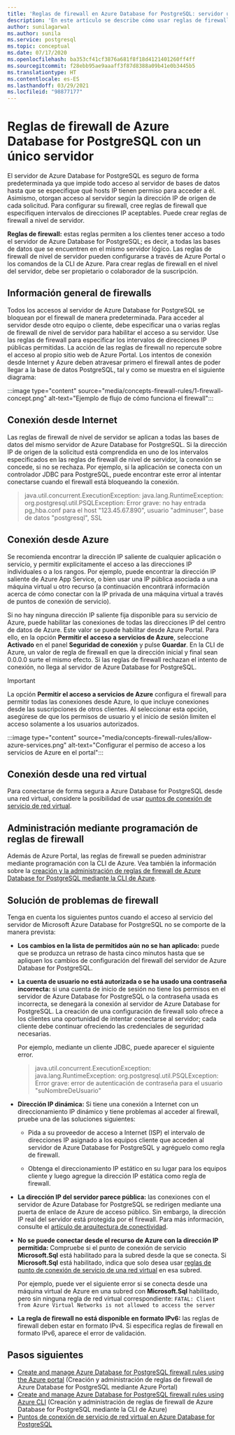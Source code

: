 ```yaml
---
title: 'Reglas de firewall en Azure Database for PostgreSQL: servidor único'
description: 'En este artículo se describe cómo usar reglas de firewall para conectarse a Azure Database for PostgreSQL: servidor único.'
author: sunilagarwal
ms.author: sunila
ms.service: postgresql
ms.topic: conceptual
ms.date: 07/17/2020
ms.openlocfilehash: ba353cf41cf3876a681f8f18d4121401260ff4ff
ms.sourcegitcommit: f28ebb95ae9aaaff3f87d8388a09b41e0b3445b5
ms.translationtype: HT
ms.contentlocale: es-ES
ms.lasthandoff: 03/29/2021
ms.locfileid: "98877177"
---
```

# <a name="firewall-rules-in-azure-database-for-postgresql---single-server"></a>Reglas de firewall de Azure Database for PostgreSQL con un único servidor
El servidor de Azure Database for PostgreSQL es seguro de forma predeterminada ya que impide todo acceso al servidor de bases de datos hasta que se especifique qué hosts IP tienen permiso para acceder a él. Asimismo, otorgan acceso al servidor según la dirección IP de origen de cada solicitud.
Para configurar su firewall, cree reglas de firewall que especifiquen intervalos de direcciones IP aceptables. Puede crear reglas de firewall a nivel de servidor.

**Reglas de firewall:** estas reglas permiten a los clientes tener acceso a todo el servidor de Azure Database for PostgreSQL; es decir, a todas las bases de datos que se encuentren en el mismo servidor lógico. Las reglas de firewall de nivel de servidor pueden configurarse a través de Azure Portal o los comandos de la CLI de Azure. Para crear reglas de firewall en el nivel del servidor, debe ser propietario o colaborador de la suscripción.

## <a name="firewall-overview"></a>Información general de firewalls
Todos los accesos al servidor de Azure Database for PostgreSQL se bloquean por el firewall de manera predeterminada. Para acceder al servidor desde otro equipo o cliente, debe especificar una o varias reglas de firewall de nivel de servidor para habilitar el acceso a su servidor. Use las reglas de firewall para especificar los intervalos de direcciones IP públicas permitidas. La acción de las reglas de firewall no repercute sobre el acceso al propio sitio web de Azure Portal.
Los intentos de conexión desde Internet y Azure deben atravesar primero el firewall antes de poder llegar a la base de datos PostgreSQL, tal y como se muestra en el siguiente diagrama:

:::image type="content" source="media/concepts-firewall-rules/1-firewall-concept.png" alt-text="Ejemplo de flujo de cómo funciona el firewall":::

## <a name="connecting-from-the-internet"></a>Conexión desde Internet
Las reglas de firewall de nivel de servidor se aplican a todas las bases de datos del mismo servidor de Azure Database for PostgreSQL. Si la dirección IP de origen de la solicitud está comprendida en uno de los intervalos especificados en las reglas de firewall de nivel de servidor, la conexión se concede, si no se rechaza. Por ejemplo, si la aplicación se conecta con un controlador JDBC para PostgreSQL, puede encontrar este error al intentar conectarse cuando el firewall está bloqueando la conexión.
> java.util.concurrent.ExecutionException: java.lang.RuntimeException: org.postgresql.util.PSQLException: Error grave: no hay entrada pg\_hba.conf para el host "123.45.67.890", usuario "adminuser", base de datos "postgresql", SSL

## <a name="connecting-from-azure"></a>Conexión desde Azure
Se recomienda encontrar la dirección IP saliente de cualquier aplicación o servicio, y permitir explícitamente el acceso a las direcciones IP individuales o a los rangos. Por ejemplo, puede encontrar la dirección IP saliente de Azure App Service, o bien usar una IP pública asociada a una máquina virtual u otro recurso (a continuación encontrará información acerca de cómo conectar con la IP privada de una máquina virtual a través de puntos de conexión de servicio). 

Si no hay ninguna dirección IP saliente fija disponible para su servicio de Azure, puede habilitar las conexiones de todas las direcciones IP del centro de datos de Azure. Este valor se puede habilitar desde Azure Portal. Para ello, en la opción **Permitir el acceso a servicios de Azure**, seleccione **Activado** en el panel **Seguridad de conexión** y pulse **Guardar**. En la CLI de Azure, un valor de regla de firewall en que la dirección inicial y final sean 0.0.0.0 surte el mismo efecto. Si las reglas de firewall rechazan el intento de conexión, no llega al servidor de Azure Database for PostgreSQL.

> [!IMPORTANT]
> La opción **Permitir el acceso a servicios de Azure** configura el firewall para permitir todas las conexiones desde Azure, lo que incluye conexiones desde las suscripciones de otros clientes. Al seleccionar esta opción, asegúrese de que los permisos de usuario y el inicio de sesión limiten el acceso solamente a los usuarios autorizados.
> 

:::image type="content" source="media/concepts-firewall-rules/allow-azure-services.png" alt-text="Configurar el permiso de acceso a los servicios de Azure en el portal":::

## <a name="connecting-from-a-vnet"></a>Conexión desde una red virtual
Para conectarse de forma segura a Azure Database for PostgreSQL desde una red virtual, considere la posibilidad de usar [puntos de conexión de servicio de red virtual](./concepts-data-access-and-security-vnet.md). 

## <a name="programmatically-managing-firewall-rules"></a>Administración mediante programación de reglas de firewall
Además de Azure Portal, las reglas de firewall se pueden administrar mediante programación con la CLI de Azure.
Vea también la información sobre la [creación y la administración de reglas de firewall de Azure Database for PostgreSQL mediante la CLI de Azure](howto-manage-firewall-using-cli.md).

## <a name="troubleshooting-firewall-issues"></a>Solución de problemas de firewall
Tenga en cuenta los siguientes puntos cuando el acceso al servicio del servidor de Microsoft Azure Database for PostgreSQL no se comporte de la manera prevista:

* **Los cambios en la lista de permitidos aún no se han aplicado:** puede que se produzca un retraso de hasta cinco minutos hasta que se apliquen los cambios de configuración del firewall del servidor de Azure Database for PostgreSQL.

* **La cuenta de usuario no está autorizada o se ha usado una contraseña incorrecta:** si una cuenta de inicio de sesión no tiene los permisos en el servidor de Azure Database for PostgreSQL o la contraseña usada es incorrecta, se denegará la conexión al servidor de Azure Database for PostgreSQL. La creación de una configuración de firewall solo ofrece a los clientes una oportunidad de intentar conectarse al servidor; cada cliente debe continuar ofreciendo las credenciales de seguridad necesarias.

   Por ejemplo, mediante un cliente JDBC, puede aparecer el siguiente error.
   > java.util.concurrent.ExecutionException: java.lang.RuntimeException: org.postgresql.util.PSQLException: Error grave: error de autenticación de contraseña para el usuario "suNombreDeUsuario"

* **Dirección IP dinámica:** Si tiene una conexión a Internet con un direccionamiento IP dinámico y tiene problemas al acceder al firewall, pruebe una de las soluciones siguientes:

   * Pida a su proveedor de acceso a Internet (ISP) el intervalo de direcciones IP asignado a los equipos cliente que acceden al servidor de Azure Database for PostgreSQL y agréguelo como regla de firewall.

   * Obtenga el direccionamiento IP estático en su lugar para los equipos cliente y luego agregue la dirección IP estática como regla de firewall.

* **La dirección IP del servidor parece pública:** las conexiones con el servidor de Azure Database for PostgreSQL se redirigen mediante una puerta de enlace de Azure de acceso público. Sin embargo, la dirección IP real del servidor está protegida por el firewall. Para más información, consulte el [artículo de arquitectura de conectividad](concepts-connectivity-architecture.md).

* **No se puede conectar desde el recurso de Azure con la dirección IP permitida:** Compruebe si el punto de conexión de servicio **Microsoft.Sql** está habilitado para la subred desde la que se conecta. Si **Microsoft.Sql** está habilitado, indica que solo desea usar [reglas de punto de conexión de servicio de una red virtual](concepts-data-access-and-security-vnet.md) en esa subred.

   Por ejemplo, puede ver el siguiente error si se conecta desde una máquina virtual de Azure en una subred con **Microsoft.Sql** habilitado, pero sin ninguna regla de red virtual correspondiente: `FATAL: Client from Azure Virtual Networks is not allowed to access the server`

* **La regla de firewall no está disponible en formato IPv6:** las reglas de firewall deben estar en formato IPv4. Si especifica reglas de firewall en formato IPv6, aparece el error de validación.


## <a name="next-steps"></a>Pasos siguientes
* [Create and manage Azure Database for PostgreSQL firewall rules using the Azure portal](howto-manage-firewall-using-portal.md) (Creación y administración de reglas de firewall de Azure Database for PostgreSQL mediante Azure Portal)
* [Create and manage Azure Database for PostgreSQL firewall rules using Azure CLI](howto-manage-firewall-using-cli.md) (Creación y administración de reglas de firewall de Azure Database for PostgreSQL mediante la CLI de Azure)
* [Puntos de conexión de servicio de red virtual en Azure Database for PostgreSQL](./concepts-data-access-and-security-vnet.md)

